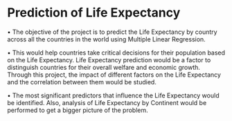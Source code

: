 # Prediction of Life Expectancy

•	The objective of the project is to predict the Life Expectancy by country across all the countries in the world using Multiple Linear Regression. 

•	This would help countries take critical decisions for their population based on the Life Expectancy. Life Expectancy prediction would be a factor to distinguish countries for      their overall welfare and economic growth. Through this project, the impact of different factors on the Life Expectancy and the correlation between them would be studied.

•	The most significant predictors that influence the Life Expectancy would be identified. Also, analysis of Life Expectancy by Continent would be performed to get a bigger           picture of the problem.
